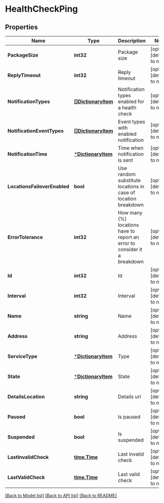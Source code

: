 # HealthCheckPing

## Properties
Name | Type | Description | Notes
------------ | ------------- | ------------- | -------------
**PackageSize** | **int32** | Package size | [optional] [default to null]
**ReplyTimeout** | **int32** | Reply timeout | [optional] [default to null]
**NotificationTypes** | [**[]DictionaryItem**](DictionaryItem.md) | Notification types enabled for a health check | [optional] [default to null]
**NotificationEventTypes** | [**[]DictionaryItem**](DictionaryItem.md) | Event types with enabled notification | [optional] [default to null]
**NotificationTime** | [***DictionaryItem**](DictionaryItem.md) | Time when notification is sent | [optional] [default to null]
**LocationsFailoverEnabled** | **bool** | Use random substitute locations in case of location breakdown | [optional] [default to null]
**ErrorTolerance** | **int32** | How many (%) locations have to report an error to consider it a breakdown | [optional] [default to null]
**Id** | **int32** | Id | [optional] [default to null]
**Interval** | **int32** | Interval | [optional] [default to null]
**Name** | **string** | Name | [optional] [default to null]
**Address** | **string** | Address | [optional] [default to null]
**ServiceType** | [***DictionaryItem**](DictionaryItem.md) | Type | [optional] [default to null]
**State** | [***DictionaryItem**](DictionaryItem.md) | State | [optional] [default to null]
**DetailsLocation** | **string** | Details url | [optional] [default to null]
**Paused** | **bool** | Is paused | [optional] [default to null]
**Suspended** | **bool** | Is suspended | [optional] [default to null]
**LastInvalidCheck** | [**time.Time**](time.Time.md) | Last invalid check | [optional] [default to null]
**LastValidCheck** | [**time.Time**](time.Time.md) | Last valid check | [optional] [default to null]

[[Back to Model list]](../README.md#documentation-for-models) [[Back to API list]](../README.md#documentation-for-api-endpoints) [[Back to README]](../README.md)


